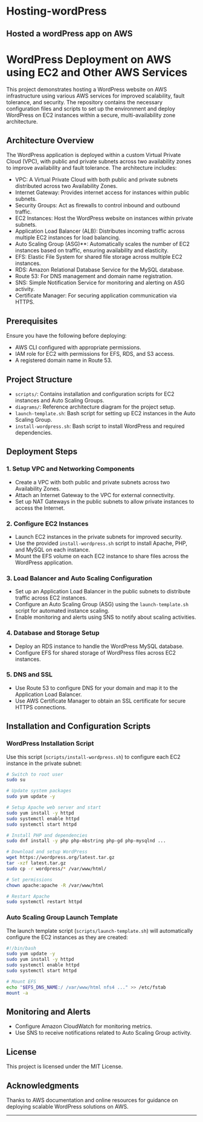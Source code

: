 # Hosting-wordPress
Hosted a wordPress app on AWS
---

# WordPress Deployment on AWS using EC2 and Other AWS Services

This project demonstrates hosting a WordPress website on AWS infrastructure using various AWS services for improved scalability, fault tolerance, and security. The repository contains the necessary configuration files and scripts to set up the environment and deploy WordPress on EC2 instances within a secure, multi-availability zone architecture.

## Architecture Overview

The WordPress application is deployed within a custom Virtual Private Cloud (VPC), with public and private subnets across two availability zones to improve availability and fault tolerance. The architecture includes:

- VPC: A Virtual Private Cloud with both public and private subnets distributed across two Availability Zones.
- Internet Gateway: Provides internet access for instances within public subnets.
- Security Groups: Act as firewalls to control inbound and outbound traffic.
- EC2 Instances: Host the WordPress website on instances within private subnets.
- Application Load Balancer (ALB): Distributes incoming traffic across multiple EC2 instances for load balancing.
- Auto Scaling Group (ASG)**: Automatically scales the number of EC2 instances based on traffic, ensuring availability and elasticity.
- EFS: Elastic File System for shared file storage across multiple EC2 instances.
- RDS: Amazon Relational Database Service for the MySQL database.
- Route 53: For DNS management and domain name registration.
- SNS: Simple Notification Service for monitoring and alerting on ASG activity.
- Certificate Manager: For securing application communication via HTTPS.

## Prerequisites

Ensure you have the following before deploying:
- AWS CLI configured with appropriate permissions.
- IAM role for EC2 with permissions for EFS, RDS, and S3 access.
- A registered domain name in Route 53.

## Project Structure

- `scripts/`: Contains installation and configuration scripts for EC2 instances and Auto Scaling Groups.
- `diagrams/`: Reference architecture diagram for the project setup.
- `launch-template.sh`: Bash script for setting up EC2 instances in the Auto Scaling Group.
- `install-wordpress.sh`: Bash script to install WordPress and required dependencies.

## Deployment Steps

### 1. Setup VPC and Networking Components
- Create a VPC with both public and private subnets across two Availability Zones.
- Attach an Internet Gateway to the VPC for external connectivity.
- Set up NAT Gateways in the public subnets to allow private instances to access the Internet.

### 2. Configure EC2 Instances
- Launch EC2 instances in the private subnets for improved security.
- Use the provided `install-wordpress.sh` script to install Apache, PHP, and MySQL on each instance.
- Mount the EFS volume on each EC2 instance to share files across the WordPress application.

### 3. Load Balancer and Auto Scaling Configuration
- Set up an Application Load Balancer in the public subnets to distribute traffic across EC2 instances.
- Configure an Auto Scaling Group (ASG) using the `launch-template.sh` script for automated instance scaling.
- Enable monitoring and alerts using SNS to notify about scaling activities.

### 4. Database and Storage Setup
- Deploy an RDS instance to handle the WordPress MySQL database.
- Configure EFS for shared storage of WordPress files across EC2 instances.

### 5. DNS and SSL
- Use Route 53 to configure DNS for your domain and map it to the Application Load Balancer.
- Use AWS Certificate Manager to obtain an SSL certificate for secure HTTPS connections.

## Installation and Configuration Scripts

### WordPress Installation Script

Use this script (`scripts/install-wordpress.sh`) to configure each EC2 instance in the private subnet:
```bash
# Switch to root user
sudo su

# Update system packages
sudo yum update -y

# Setup Apache web server and start
sudo yum install -y httpd
sudo systemctl enable httpd
sudo systemctl start httpd

# Install PHP and dependencies
sudo dnf install -y php php-mbstring php-gd php-mysqlnd ...

# Download and setup WordPress
wget https://wordpress.org/latest.tar.gz
tar -xzf latest.tar.gz
sudo cp -r wordpress/* /var/www/html/

# Set permissions
chown apache:apache -R /var/www/html

# Restart Apache
sudo systemctl restart httpd
```

### Auto Scaling Group Launch Template

The launch template script (`scripts/launch-template.sh`) will automatically configure the EC2 instances as they are created:
```bash
#!/bin/bash
sudo yum update -y
sudo yum install -y httpd
sudo systemctl enable httpd
sudo systemctl start httpd

# Mount EFS
echo "$EFS_DNS_NAME:/ /var/www/html nfs4 ..." >> /etc/fstab
mount -a
```

## Monitoring and Alerts

- Configure Amazon CloudWatch for monitoring metrics.
- Use SNS to receive notifications related to Auto Scaling Group activity.

## License

This project is licensed under the MIT License.

## Acknowledgments

Thanks to AWS documentation and online resources for guidance on deploying scalable WordPress solutions on AWS.

---
